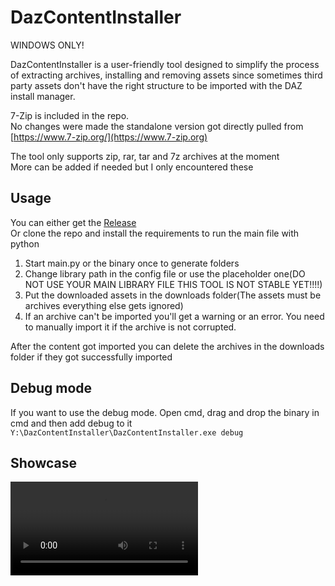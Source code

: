 # DazContentInstaller
WINDOWS ONLY!  

DazContentInstaller is a user-friendly tool designed to simplify the process of extracting archives,  installing and removing assets since sometimes third party assets don't have the right structure to be imported with the DAZ install manager.


7-Zip is included in the repo.  
No changes were made the standalone version got directly pulled from [https://www.7-zip.org/](https://www.7-zip.org)  

The tool only supports zip, rar, tar and 7z archives at the moment  
More can be added if needed but I only encountered these

## Usage

You can either get the [Release](https://github.com/Ati1707/DazContentInstaller/releases)  
Or clone the repo and install the requirements to run the main file with python

1. Start main.py or the binary once to generate folders
2. Change library path in the config file or use the placeholder one(DO NOT USE YOUR MAIN LIBRARY FILE THIS TOOL IS NOT STABLE YET!!!!)  
3. Put the downloaded assets in the downloads folder(The assets must be archives everything else gets ignored)  
4. If an archive can't be imported you'll get a warning or an error. You need to manually import it if the archive is not corrupted.  

After the content got imported you can delete the archives in the downloads folder if they got successfully imported

## Debug mode
If you want to use the debug mode. Open cmd, drag and drop the binary in cmd and then add debug to it  
`Y:\DazContentInstaller\DazContentInstaller.exe debug`

## Showcase

<video src="https://github.com/user-attachments/assets/8c108a28-fe2d-4e1f-b418-8d207f7167f8"/>
